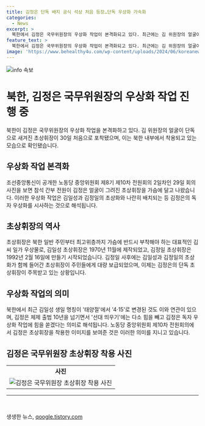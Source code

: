 ```yaml
---
title: 김정은 단독 배지 공식 석상 처음 등장…단독 우상화 가속화
categories:
  - News
excerpt: >
  북한에서 김정은 국무위원장의 우상화 작업이 본격화되고 있다. 최근에는 김 위원장의 얼굴이 단독으로 새겨진 초상휘장을 착용한 북한 간부들의 사진이 공개되었다. 이는 김씨 일가의 우상화를 상징하는 것으로, 김일성과 김정일의 초상화와 함께 착용되는 경우가 많았던 초상휘장이 김정은의 독자 우상화를 나타내는 것으로 해석된다. 또한 최근에는 김일성 생일 명칭이 변경되는 등 김정은의 위치 강화가 진행되고 있다는 지적도 나온다.
feature_text: >
  북한에서 김정은 국무위원장의 우상화 작업이 본격화되고 있다. 최근에는 김 위원장의 얼굴이 단독으로 새겨진 초상휘장을 착용한 북한 간부들의 사진이 공개되었다. 이는 김씨 일가의 우상화를 상징하는 것으로, 김일성과 김정일의 초상화와 함께 착용되는 경우가 많았던 초상휘장이 김정은의 독자 우상화를 나타내는 것으로 해석된다. 또한 최근에는 김일성 생일 명칭이 변경되는 등 김정은의 위치 강화가 진행되고 있다는 지적도 나온다.
image: 'https://www.behealthy4u.com/wp-content/uploads/2024/06/koreanews.jpg'
---
```


<p><img src="https://www.behealthy4u.com/wp-content/uploads/2024/06/koreanews.jpg" alt="info 속보" /></p>

<h1>북한, 김정은 국무위원장의 우상화 작업 진행 중</h1>

<p data-ke-size="size16">북한이 김정은 국무위원장의 우상화 작업을 본격화하고 있다. 김 위원장의 얼굴이 단독으로 새겨진 초상휘장이 30일 처음으로 포착됐으며, 이는 북한 내부에서 착용되고 있는 모습으로 확인됐습니다.</p>

<h2>우상화 작업 본격화</h2>

<p data-ke-size="size16">조선중앙통신이 공개한 노동당 중앙위원회 제8기 제10차 전원회의 2일차인 29일 회의 사진을 보면 참석 간부 전원이 김정은 얼굴이 그려진 초상휘장을 가슴에 달고 나왔습니다. 이러한 우상화 작업은 김일성과 김정일의 초상화와 나란히 배치되는 등 김정은의 독자 우상화를 시사하는 것으로 해석됩니다.</p>

<h2>초상휘장의 역사</h2>

<p data-ke-size="size16">초상휘장은 북한 일반 주민부터 최고위층까지 가슴에 반드시 부착해야 하는 대표적인 김씨 일가 우상물로, 김일성 초상휘장은 1970년 11월에 제작되었고, 김정일 초상휘장은 1992년 2월 16일에 만들기 시작되었습니다. 김정일 사후에는 김일성과 김정일의 초상화가 함께 들어간 초상휘장이 주민들에게 대량 보급되었으며, 이제는 김정은의 단독 초상휘장이 주목받고 있는 상황입니다.</p>

<h2>우상화 작업의 의미</h2>

<p data-ke-size="size16">북한에서 최근 김일성 생일 명칭이 '태양절'에서 '4·15'로 변경된 것도 이와 연관이 있으며, 김정은 체제 출범 10년을 넘기면서 '선대 띄우기'에는 다소 힘을 빼고 김정은 독자 우상화 작업에 힘을 쏟겠다는 의미로 해석됩니다. 노동당 중앙위원회 제10차 전원회의에서 김정은 초상휘장을 착용한 이미지를 보여준 것은 이러한 의미를 지니고 있습니다.</p>

<h2>김정은 국무위원장 초상휘장 착용 사진</h2>

<table>
    <tr>
        <td style="text-align: center; height: 17px;"><b>사진</b></td>
    </tr>
    <tr>
        <td><img src="이미지 링크" alt="김정은 국무위원장 초상휘장 착용 사진" /></td>
    </tr>
</table>

<hr>

<p data-ke-size="size16">&nbsp;</p>
생생한 뉴스, <a href="https://qoogle.tistory.com" rel="dofollow">qoogle.tistory.com</a>


